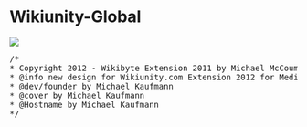 Wikiunity-Global
================


<img src="https://raw.github.com/McCouman/Wikiunity-Legend-Tag/master/Wikiunity.png">

<pre>/*
* Copyright 2012 - Wikibyte Extension 2011 by Michael McCouman jr. 
* @info new design for Wikiunity.com Extension 2012 for MediaWiki
* @dev/founder by Michael Kaufmann
* @cover by Michael Kaufmann
* @Hostname by Michael Kaufmann
*/
</pre>
